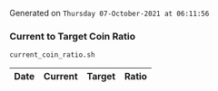 Generated on `Thursday 07-October-2021 at 06:11:56`

### Current to Target Coin Ratio
`current_coin_ratio.sh`

Date|Current|Target|Ratio
---|---|---|---
